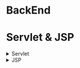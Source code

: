 # BackEnd


# Servlet & JSP

<details>
<summary>Servlet</summary>
<div markdown="1">

# Servlet

<h2> 참고</h2>

URL(Uniform Resource Locator) 웹 상의 자원을 참조하기 위한 웹 주소

웹 페이지: 웹 브라우저를 통해 보여지는 화면

웹 서버: 클라이언트 요청에 맞는 응답(웹 페이지)를 제공

웹 어플리케이션: 웹 서버를 기반으로 실행되는 응용 소프트웨어

웹 어플리케이션 서버(WAS): 요청이 오면 알맞은 프로그램을 실행하여 응답 만들고 제공하는 서버

- URL

[http://localhost:8080/Back01_Hello/HelloServlet](http://localhost:8080/Back01_Hello/HelloServlet)

localhost=내 컴퓨터 주소

8080=포트 번호

Back01_Hello: context path

HelloServlet: 들어온 요청

## Servlet

자바를 사용하여 웹페이지를 동적으로 생성하는 서버측 프로그램

웹 서버의 성능을 향상하기 위해 사용되는 자바 클래스의 일종

웹 기반 응용 프로그램을 구축하기 위한 구성 요소 기반의 플랫폼 독립적 방법을 제공

대화형 웹 응용 프로그램을 구축하는 데 널리 사용

**JSP와 비슷하지만, JSP는 HTML 문서 안에 Java 코드를 포함, 서블릿은 자바 코드 안에 HTML을 포함 → 서블릿은 .java 파일**

`@WebServlet("/HelloServlet")` HelloServlet이라는 요청이 들어오면 해당 클래스를 실행하게 만든다.

없으면 url이 mapping이 되지 않음

### 서블릿 생명주기

서블릿 인스턴스: 서블릿이 포함된 웹컨테이너에 의해 제어됨

서블릿 인스턴스가 존재하지 않으면 다음과 같은 작업을 수행

1. 서블릿 클래스 로드
2. 서블릿 클래스 인스턴스 생성
3. 서블릿 인스턴스 초기화
4. 웹 컨테이너에 의한 서비스 메서드 호출
5. destroy 메서드를 호출하여 서블릿 종료

서비스 메서드는 요청이 들어올 때마다 호출됨

### Servlet 작성

HttpServlet을 상속하는 클래스는 다음 중 적어도 하나의 메서드를 재정의해야 한다

`doGet()` - HTTP GET 요청 처리시 작성

`doPost()` - HTTP POST 요청 처리시 작성

```java
public class LifeCycle extends HttpServlet {
	private static final long serialVersionUID = 1L;

	int initCnt = 1;
	int doGetCnt = 1;
	int destroyCnt = 1;

	@Override
	public void init(ServletConfig config) throws ServletException {
		System.out.println("init 메소드 호출: " + initCnt++);
	}

	@Override
	public void destroy() {
		System.out.println("destroy 메소드 호출: " + destroyCnt++);
	}

	/**
	 * @see HttpServlet#doGet(HttpServletRequest request, HttpServletResponse
	 *      response)
	 */
	protected void doGet(HttpServletRequest request, HttpServletResponse response)
			throws ServletException, IOException {
		System.out.println("doget 메소드 호출: " + doGetCnt++);
	}

}
```

`initCnt` = 처음 시작될 때

`doGetCnt` = 새로고침, 호출할 때

`destroy` = 서버 종료


## GET방식과 POST 방식

  
[https://cocoon1787.tistory.com/526](https://cocoon1787.tistory.com/526%5D)

[https://mommoo.tistory.com/60](https://mommoo.tistory.com/60)

### HTTP

  
웹상에서 클라이언트와 서버 간에 데이터를 주고받을 수 있는 프로토콜  
클라이언트가 HTTP 프로토콜을 통해 서버에 요청을 보내면 서버는 요청에 맞는 응답을 클라이언트에게 전송

###   GET 방식

클라이언트가 서버로 데이터를 요청하기 위해 사용되는 Method

ex. [http://localhost:3000/login?id=admin&pw=1234](http://localhost:3000/login?id=admin&pw=1234)

Body부분은 비어 있고 Content-Type 헤더 필드(헤더에 Body의 콘텐츠 타입 명시) 적지 않음

URL 뒤에 쿼리 스트링을 붙이고, HTTP 패킷의 헤더에 포함해서 서버에 데이터 요청

-   주소에 데이터 노출 (변수=값)

#### 특징

-   간단한 데이터 요청할 때 적합(게시판의 게시물, 목록 조회)
-   캐싱이 가능 - 속도가 빠르다
-   POST보다 상대적으로 속도가 빠름
-   브라우저 히스토리에 기록이 남음
-   ?뒤에서부터 데이터를 표현: 보안에 취약

### POST 방식

클라이언트가 서버로 데이터를 전송해 리소스를 추가하거나 생성하기 위해 사용되는 Method

#### 특징

-   Body에 담아 데이터를 전송
-   요청 헤더의 Content-Type에 콘텐츠 타입 명시
    -   application/x-www-form-urlencoded : key-value 쌍, 구분자=& (GET 방식과 유사)
    -   text/plain: 단순 text
    -   multipart/form-data: 주로 파일 전송, 바이너리 데이터 
-   GET 방식보다 보안에 좋음 (데이터가 URL에 노출x)
-   서버로 보내는 데이터의 양 제한X
-   캐싱 불가
-   요청받는 시간 제한 존재
-   브라우저 히스토리에 기록이 남지 않음
-   서버와 통신시 비동기적으로 작업
-   백그라운드에서 작업

### GET과 POST 비교

|   | GET | POST |
| --- | --- | --- |
| 주소에 데이터 노출 | O | X |
| 데이터 전송 방식 | URL을 통해 | Body에 데이터를 담음 |
| 요청 헤더 | Content-Type 명시 X | Content-Type 명시 O |
| 보안 | 상대적으로 취약 | 상대적으로 보안에 좋음 |
| 캐싱 | 가능 | 불가 |
| 브라우저 히스토리에 기록 | O | X |
| 데이터의 양 | 제한O | 제한X |


### *참고 URL 구성요소

https://www.google.com/search?q=ssafy

https - 프로토콜 (s=secure)

[www.google.com](http://www.google.com) - url

search - 경로

q=ssafy - Query String

</div>
</details>

<details>
<summary>JSP</summary> 
<div markdown="1">

# JSP

Servlet 표준을 기반으로 작성된 웹 어플리케이션 개발 언어

요청을 처리하고 응답을 구성하는 방법을 작성

정적 요소(HTML, XML 등)와 동적 요소(JSP 객체)를 모두 포함하는 텍스트 기반 문서 (JSP 페이지)를 개발하기 위한 언어

서버측 객체에 접근하기 위한 표현 언어

**HTML 코드 안에 자바 코드를 삽입할 수 있음**


## JSP 구성 요소

- 지시자(Directive): JSP 페이지에 대한 설정 정보를 지정
- 스크립트 요소: 스크립트릿(Scriptlet), 표현식(Expression), 선언부(Declaratiohn)
    
    JSP에서 문서의 내용을 동적으로 생성하기 위해서 사용
    
- JSP 기본객체: 요청 및 응답 관련 정보를 얻거나, 응답 결과를 만들기 위해서 사용
- 표현언어 (Expression Language): JSP를 좀 더 간결하게 작성하기 위해 사용
- Action Tag와 JSTL: 자주 사용하는 기능을 모아 미리 정의하여 Tag 형태로 작성
    
    JSP에서 자바 코드를 쉽게 작성할 수 있도록
    

### 지시자

`<%@ ~~ %>`

JSP에 대한 설정 정보 또는 JSP 페이지에 다른 문서를 포함할 때 사용

웹 컨테이너(톰캣)가 JSP를 번역하고 실행하는 방법을 서술

- page, include, taglib와 같은 디렉티브
- page 지시자
    - JSP 페이지 실행 매개변수를 제어
    - 출력 처리, 오류 처리등의 내용을 포함
    - 주요 속성: language, contentType, import, session, pageEncoding, errorPage, autoFlush 등
- include 지시자

반복적으로 사용되는 부분(header, footer)을 별도로 작성: 페이지 내에 삽입하는 반복되는 코드의 재작성을 줄일 수 있음

### 스크립트 요소

JSP 페이지 내에서 프로그래밍에서 로직을 수행하는 데 사용

- 선언부(Declaration)

멤버변수 선언이나 메서드를 선언하는 영역

형식: `<%! 스크립팅 언어 선언 %>`

`!`가 없으면 서비스라는 메서드 안에 새로운 메서드를 정의하는 것이어서 불가능

ex

```java
<%! 
	int global = 1;
	int num1 = 10, num2 = 20;

	public int add(int a, int b) {
		return a+b;
	}
%>
```

<%! = 클래스 영역

<% = 메서드 영역

→ `!`를 붙여서 선언부임을 표시해야 함

- 스크립트릿(Scriptlet)

스크립트 언어로 작성된 코드 조각을 포함하는 데 사용, 자바 코드 넣는 곳

형식

```java
<%
	scripting=language-statements
%>
```

[참고]

```java
<!-- HTML 주석 -->
<%-- JSP 주석, F12에서 출력되지 않음 --%>
```

- 표현식

문자열로 변환된 값을 출력결과에 포함시킬 때 사용

형식 `<%= scripting-language-expression %>`

**세미콜론을 쓰지 않음** → 해당 값이 파라미터로 쓰이기 때문에 세미콜론을 쓰면 안됨

```java
<%= request.getParameter("name")%>	
```

### JSP 기본 객체 영역

- Page: 하나의 **페이지 정보**를 담고 있는 영역, 페이지가 바뀌면 새로운 객체가 생성됨
- Request: 하나의 **요청을 처리**할 때 사용되는 영역, 응답이 완료되면 사라진다
- session: 하나의 **웹 브라우저**와 관련된 영역, 로그인 정보 등을 저장한다.
- application : **웹 어플리케이션**이 시작되면 종료될 때까지 유지됨

**메서드**

`setAttribute(String name, Object value)` - key-value 형태로 각 영역에 데이터를 저장

`getAttributes(String name)` - 현재 객체에서 인자로 받은 이름으로 설정된 값을 반환

### JSP 페이지 이동

요청을 받아서 화면을 변경하는 방법

- **포워드 방식**

요청이 들어오면 요청을 받은 JSP 또는 Servlet이 직접 응답을 작성하지 않고 **요청을 서버 내부에서 전달**하여 해당 요청을 처리하게 하는 방식

```java
RequestDispatcher dispatcher  = request.getRequestDispatcher("이동할 페이지");
dispatcher.forward(request, response);
```

request, response 객체가 전달되어 사용되기 때문에 **객체가 사라지지 않는다.**

브라우저에는 **최초 요청된 주소**가 표시

- **리다이렉트 방식**

요청이 들어오면 내부 로직 실행 후, 브라우저의 URL을 변경하도록 하여 새로운 요청을 생성함으로써 페이지를 이동

```java
response.sendRedirect("location");
```

브라우저가 새로운 요청을 만들어 내기 때문에 최초 요청 주소와 다른 요청주소가 화면에 보인다. **(URL이 바뀐다)**

regist → main → reuslt

`sendRedirect`: 요청을 지워버림! (**request, response가 사라진다)** → session에 담아두거나 다른 방식 사용

---

**Web-INF** 안에 있는 jsp는 주소로 접근x

```java
Origin 서버가 대상 리소스를 위한 현재의 representation을 찾지 못했거나, 그것이 존재하는지를 밝히려 하지 않습니다.
```

외부에서 접근할 수 없게 막아놓은 비공개 폴더

```java
request.getRequestDispatcher("/WEB-INF/list.jsp").forward(request, response)
```

내부에서는 접근할 수 있음

---


</div>
</details>